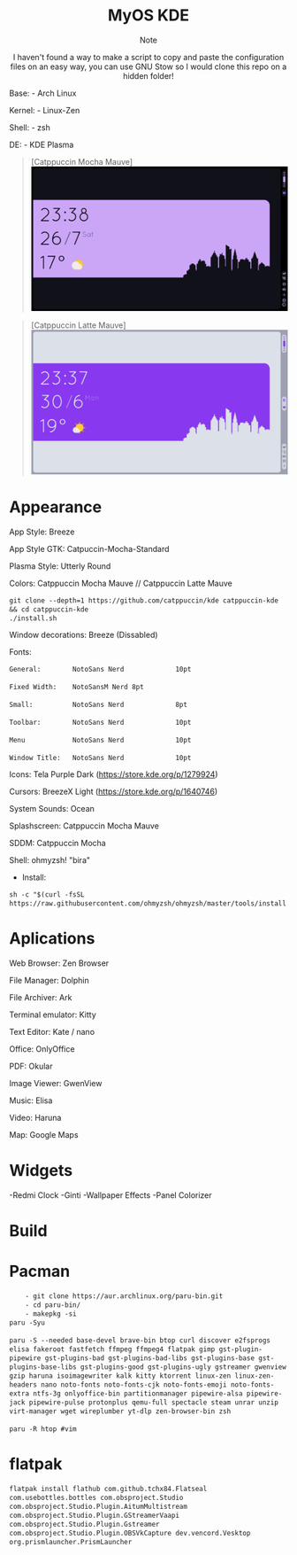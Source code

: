 <div align="center">

# MyOS KDE

> [!NOTE]
> I haven't found a way to make a script to copy and paste the configuration files on an easy way, you can use GNU Stow so I would clone this repo on a hidden folder!

</div>

Base:              - Arch Linux

Kernel:            - Linux-Zen

Shell:             - zsh

DE:                - KDE Plasma

> [Catppuccin Mocha Mauve]
>![screenshot](Resources/myos-mocha.png)

> [Catppuccin Latte Mauve]
>![screenshot](Resources/myos-latte.png)

#   Appearance


App Style:          Breeze 

App Style GTK:      Catpuccin-Mocha-Standard 

Plasma Style:       Utterly Round

Colors:             Catppuccin Mocha Mauve // Catppuccin Latte Mauve
```
git clone --depth=1 https://github.com/catppuccin/kde catppuccin-kde && cd catppuccin-kde
./install.sh
```

Window decorations: Breeze (Dissabled)

Fonts:
    
    General:        NotoSans Nerd             10pt
    
    Fixed Width:    NotoSansM Nerd 8pt
    
    Small:          NotoSans Nerd             8pt
    
    Toolbar:        NotoSans Nerd             10pt
    
    Menu            NotoSans Nerd             10pt
    
    Window Title:   NotoSans Nerd             10pt
    
Icons:              Tela Purple Dark (https://store.kde.org/p/1279924)

Cursors:            BreezeX Light (https://store.kde.org/p/1640746)

System Sounds:      Ocean

Splashscreen:       Catppuccin Mocha Mauve

SDDM:               Catppuccin Mocha

Shell:              ohmyzsh! "bira"

   - Install:
```
sh -c "$(curl -fsSL https://raw.githubusercontent.com/ohmyzsh/ohmyzsh/master/tools/install.sh)"
```

#   Aplications

Web Browser:        Zen Browser

File Manager:       Dolphin

File Archiver:      Ark

Terminal emulator:  Kitty

Text Editor:        Kate / nano

Office:             OnlyOffice

PDF:                Okular

Image Viewer:       GwenView

Music:              Elisa

Video:              Haruna

Map:                Google Maps

#   Widgets

-Redmi Clock
-Ginti
-Wallpaper Effects
-Panel Colorizer

#               Build

#   Pacman
```
    - git clone https://aur.archlinux.org/paru-bin.git
    - cd paru-bin/
    - makepkg -si
paru -Syu

paru -S --needed base-devel brave-bin btop curl discover e2fsprogs elisa fakeroot fastfetch ffmpeg ffmpeg4 flatpak gimp gst-plugin-pipewire gst-plugins-bad gst-plugins-bad-libs gst-plugins-base gst-plugins-base-libs gst-plugins-good gst-plugins-ugly gstreamer gwenview gzip haruna isoimagewriter kalk kitty ktorrent linux-zen linux-zen-headers nano noto-fonts noto-fonts-cjk noto-fonts-emoji noto-fonts-extra ntfs-3g onlyoffice-bin partitionmanager pipewire-alsa pipewire-jack pipewire-pulse protonplus qemu-full spectacle steam unrar unzip virt-manager wget wireplumber yt-dlp zen-browser-bin zsh

paru -R htop #vim
```

#   flatpak
```
flatpak install flathub com.github.tchx84.Flatseal com.usebottles.bottles com.obsproject.Studio com.obsproject.Studio.Plugin.AitumMultistream com.obsproject.Studio.Plugin.GStreamerVaapi com.obsproject.Studio.Plugin.Gstreamer com.obsproject.Studio.Plugin.OBSVkCapture dev.vencord.Vesktop org.prismlauncher.PrismLauncher
```
